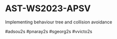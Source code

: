 # AST-WS2023-APSV
Implementing behaviour tree and collision avoidance

#adsou2s
#pnaray2s
#sgeorg2s
#vvicto2s
